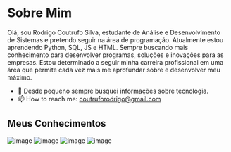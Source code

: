 <h1>Sobre Mim</h1>
<p>Olá, sou Rodrigo Coutrufo Silva, estudante de Análise e Desenvolvimento de Sistemas e pretendo seguir na área de programação. Atualmente estou aprendendo Python, SQL, JS e HTML. Sempre buscando mais conhecimento para desenvolver programas, soluções e inovações para as empresas. Estou determinado a seguir minha carreira profissional em uma área que permite cada vez mais me aprofundar sobre e desenvolver meu máximo.</p>

- 🔭 Desde pequeno sempre busquei informações sobre tecnologia.
- 📫 How to reach me: coutruforodrigo@gmail.com
  
<h2><b>Meus Conhecimentos</b></h2>

![image](https://github.com/rodrigocoutrufo/rodrigocoutrufo/assets/139079367/1d554d8a-1a53-4737-9553-01fde3ea072e) ![image](https://github.com/rodrigocoutrufo/rodrigocoutrufo/assets/139079367/8576789a-207f-41c4-9269-ba583ce4fa2c) ![image](https://github.com/rodrigocoutrufo/rodrigocoutrufo/assets/139079367/788888c1-bc6f-4bd1-b3dd-3c32e85103f2) ![image](https://github.com/rodrigocoutrufo/rodrigocoutrufo/assets/139079367/54cd5c5f-6c49-4d40-a990-730e5ba3cc65)











